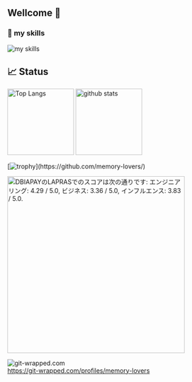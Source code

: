 ## Wellcome 👋

### 🌱 my skills
<img alt="my skills" src="https://skillicons.dev/icons?theme=light&perline=8&i=ts,nuxtjs,vue,tailwind,pinia,vite,vitest,pnpm,nodejs,flutter,dart,gcp,firebase,git,github,githubactions" />

## 📈 Status

<p align="left"> 
  <img alt="Top Langs" height="150px" src="https://github-readme-stats-nine-phi-27.vercel.app/api/top-langs/?username=memory-lovers&layout=compact&show_icons=true&count_private=true" />
  <img alt="github stats" height="150px" src="https://github-readme-stats-nine-phi-27.vercel.app/api?username=memory-lovers&count_private=true" />
</p>

[![trophy](https://github-profile-trophy.vercel.app/?username=memory-lovers&margin-w=5&rank=-C,-B,-?)](https://github.com/memory-lovers/)

<!--START_SECTION:lapras-card-->
<a href="https://lapras.com/public/DBIAPAY" target="_blank" rel="noopener noreferrer"><img alt="DBIAPAYのLAPRASでのスコアは次の通りです: エンジニアリング: 4.29 / 5.0, ビジネス: 3.36 / 5.0, インフルエンス: 3.83 / 5.0." src="https://lapras-card-generator.vercel.app/api/svg?e=4.29&b=3.36&i=3.83&b1=%23020E27&b2=%230E5593&i1=%23030E21&i2=%231688BF&l=ja" width="400" ></a>  
<!--END_SECTION:lapras-card-->


![git-wrapped.com](https://github.com/user-attachments/assets/0c5495c4-ae75-41f6-9f26-d7659e44f957)  
<https://git-wrapped.com/profiles/memory-lovers>

<!--
**memory-lovers/memory-lovers** is a ✨ _special_ ✨ repository because its `README.md` (this file) appears on your GitHub profile.

Here are some ideas to get you started:

- 🔭 I’m currently working on ...
- 🌱 I’m currently learning ...
- 👯 I’m looking to collaborate on ...
- 🤔 I’m looking for help with ...
- 💬 Ask me about ...
- 📫 How to reach me: ...
- 😄 Pronouns: ...
- ⚡ Fun fact: ...
-->
